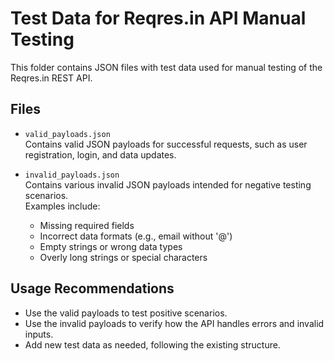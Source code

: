 # Test Data for Reqres.in API Manual Testing

This folder contains JSON files with test data used for manual testing of the Reqres.in REST API.

## Files

- `valid_payloads.json`  
  Contains valid JSON payloads for successful requests, such as user registration, login, and data updates.

- `invalid_payloads.json`  
  Contains various invalid JSON payloads intended for negative testing scenarios.  
  Examples include:  
  - Missing required fields  
  - Incorrect data formats (e.g., email without '@')  
  - Empty strings or wrong data types  
  - Overly long strings or special characters  

## Usage Recommendations

- Use the valid payloads to test positive scenarios.  
- Use the invalid payloads to verify how the API handles errors and invalid inputs.  
- Add new test data as needed, following the existing structure.

